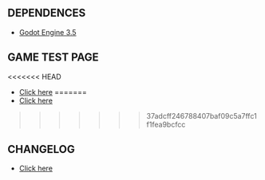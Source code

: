 ## DEPENDENCES
- [Godot Engine 3.5](https://godotengine.org/)

## GAME TEST PAGE
<<<<<<< HEAD
- [Click here](https://plataforma-ciencia-em-sintese.github.io/matching-game/deploy/index.html?id=23391&skip=0)
=======
- [Click here](https://plataforma-ciencia-em-sintese.github.io/memory-game/deploy/index.html?id=27550&skip=0)
>>>>>>> 37adcff246788407baf09c5a7ffc1f1fea9bcfcc

## CHANGELOG
- [Click here](https://github.com/Plataforma-Ciencia-em-Sintese/matching-game/blob/develop/CHANGELOG.md)
